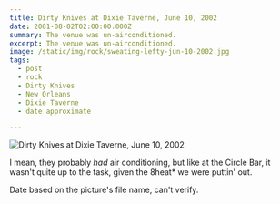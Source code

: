 ```yaml
---
title: Dirty Knives at Dixie Taverne, June 10, 2002
date: 2001-08-02T02:00:00.000Z
summary: The venue was un-airconditioned.
excerpt: The venue was un-airconditioned.
image: /static/img/rock/sweating-lefty-jun-10-2002.jpg
tags:
  - post
  - rock
  - Dirty Knives
  - New Orleans
  - Dixie Taverne
  - date approximate

---
```


![Dirty Knives at Dixie Taverne, June 10, 2002](/static/img/rock/sweating-lefty-jun-10-2002.jpg "Dirty Knives at Dixie Taverne, June 10, 2002")

I mean, they probably _had_ air conditioning, but like at the Circle Bar, it wasn't quite up to the task, given the 8heat* we were puttin' out.

Date based on the picture's file name, can't verify.
